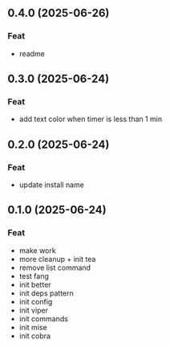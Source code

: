 ## 0.4.0 (2025-06-26)

### Feat

- readme

## 0.3.0 (2025-06-24)

### Feat

- add text color when timer is less than 1 min

## 0.2.0 (2025-06-24)

### Feat

- update install name

## 0.1.0 (2025-06-24)

### Feat

- make work
- more cleanup + init tea
- remove list command
- test fang
- init better
- init deps pattern
- init config
- init viper
- init commands
- init mise
- init cobra

